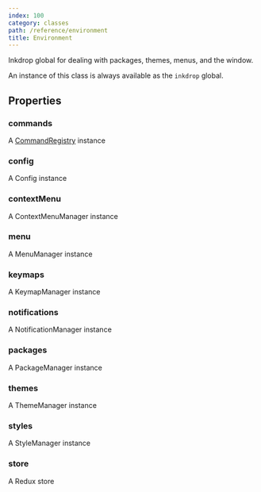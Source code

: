 ```yaml
---
index: 100
category: classes
path: /reference/environment
title: Environment
---
```


Inkdrop global for dealing with packages, themes, menus, and the window.

An instance of this class is always available as the `inkdrop` global.

## Properties

### commands

A [CommandRegistry](/reference/command-registry) instance

### config

A Config instance

### contextMenu

A ContextMenuManager instance

### menu

A MenuManager instance

### keymaps

A KeymapManager instance

### notifications

A NotificationManager instance

### packages

A PackageManager instance

### themes

A ThemeManager instance

### styles

A StyleManager instance

### store

A Redux store

